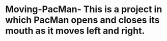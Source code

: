 # Moving-PacMan- This is a project in which PacMan opens and closes its mouth as it moves left and right. 
